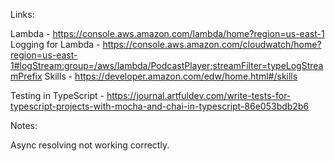 Links:

Lambda - https://console.aws.amazon.com/lambda/home?region=us-east-1
Logging for Lambda - https://console.aws.amazon.com/cloudwatch/home?region=us-east-1#logStream:group=/aws/lambda/PodcastPlayer;streamFilter=typeLogStreamPrefix
Skills - https://developer.amazon.com/edw/home.html#/skills

Testing in TypeScript - https://journal.artfuldev.com/write-tests-for-typescript-projects-with-mocha-and-chai-in-typescript-86e053bdb2b6

Notes:

Async resolving not working correctly.